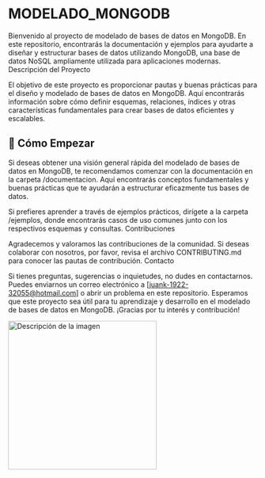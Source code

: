 # MODELADO_MONGODB
Bienvenido al proyecto de modelado de bases de datos en MongoDB. En este repositorio, encontrarás la documentación y ejemplos para ayudarte a
diseñar y estructurar bases de datos utilizando MongoDB, una base de datos NoSQL ampliamente utilizada para aplicaciones modernas.
Descripción del Proyecto

El objetivo de este proyecto es proporcionar pautas y buenas prácticas para el diseño y modelado de bases de datos en MongoDB. 
Aquí encontrarás información sobre cómo definir esquemas, relaciones, índices y otras características fundamentales para crear
bases de datos eficientes y escalables.

## 🤯 Cómo Empezar

Si deseas obtener una visión general rápida del modelado de bases de datos en MongoDB, 
te recomendamos comenzar con la documentación en la carpeta /documentacion. 
Aquí encontrarás conceptos fundamentales y buenas prácticas que te ayudarán a estructurar eficazmente tus bases de datos.

Si prefieres aprender a través de ejemplos prácticos, dirígete a la carpeta /ejemplos,
donde encontrarás casos de uso comunes junto con los respectivos esquemas y consultas.
Contribuciones

Agradecemos y valoramos las contribuciones de la comunidad. 
Si deseas colaborar con nosotros, por favor, revisa el archivo CONTRIBUTING.md para conocer las pautas de contribución.
Contacto

Si tienes preguntas, sugerencias o inquietudes, no dudes en contactarnos. Puedes enviarnos un correo electrónico a [juank-1922-32055@hotmail.com] 
o abrir un problema en este repositorio.
Esperamos que este proyecto sea útil para tu aprendizaje y desarrollo en el modelado de bases de datos en MongoDB. 
¡Gracias por tu interés y contribución!

<img src="https://webimages.mongodb.com/_com_assets/cms/kuzt9r42or1fxvlq2-Meta_Generic.png" alt="Descripción de la imagen" width="300">
